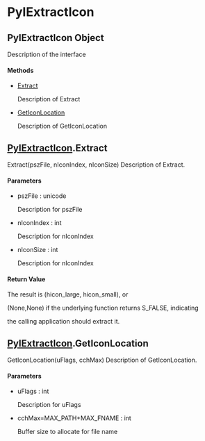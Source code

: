 # PyIExtractIcon


## PyIExtractIcon Object

Description of the interface

#### Methods

  - [Extract](PyIExtractIcon.md#pyiextracticonextract)

    Description of Extract&nbsp;

  - [GetIconLocation](PyIExtractIcon.md#pyiextracticongeticonlocation)

    Description of GetIconLocation&nbsp;


## [PyIExtractIcon](PyIExtractIcon.md#pyiextracticon)\.Extract

Extract\(pszFile, nIconIndex, nIconSize\)
Description of Extract\.

#### Parameters

  - pszFile : unicode

    Description for pszFile

  - nIconIndex : int

    Description for nIconIndex

  - nIconSize : int

    Description for nIconIndex

#### Return Value
The result is \(hicon\_large, hicon\_small\), or 

\(None,None\) if the underlying function returns S\_FALSE, indicating 

the calling application should extract it\.


## [PyIExtractIcon](PyIExtractIcon.md#pyiextracticon)\.GetIconLocation

GetIconLocation\(uFlags, cchMax\)
Description of GetIconLocation\.

#### Parameters

  - uFlags : int

    Description for uFlags

  - cchMax=MAX\_PATH\+MAX\_FNAME : int

    Buffer size to allocate for file name